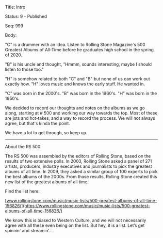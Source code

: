 Title:  Intro

Status: 9 - Published

Seq:    999

Body: 

"C" is a drummer with an idea. Listen to Rolling Stone Magazine's 500 Greatest Albums of All-Time before he graduates high school in the spring of 2020. 

"B" is his uncle and thought, "Hmmm, sounds interesting, maybe I should listen to those too."

"H" is somehow related to both "C" and "B" but none of us can work out exactly how. "H" loves music and knows the early stuff. He wanted in. 

"C" was born in the 2000's. "B" was born in the 1960's. "H" was born in the 1950's.

We decided to record our thoughts and notes on the albums as we go along, starting at # 500 and working our way towards the top. Most of these are jots and hot-takes, and a way to record the process. We will not always agree, but that's kinda the point.

We have a lot to get through, so keep up.

____

About the RS 500.

The RS 500 was assembled by the editors of Rolling Stone, based on the results of two extensive polls. In 2003, Rolling Stone asked a panel of 271 artists, producers, industry executives and journalists to pick the greatest albums of all time. In 2009, they asked a similar group of 100 experts to pick the best albums of the 2000s. From those results, Rolling Stone created this new list of the greatest albums of all time.

Find the list here:

[www.rollingstone.com/music/music-lists/500-greatest-albums-of-all-time-156826/](https://www.rollingstone.com/music/music-lists/500-greatest-albums-of-all-time-156826/)

We know this is biased to Western Culture, and we will not necessarily agree with all these even being on the list. But hey, it is a list. Let’s get spinnin' and streamin'....

